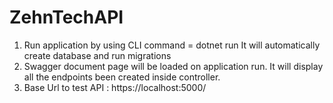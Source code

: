 # ZehnTechAPI

1. Run application by using CLI command = dotnet run
   It will automatically create database and run migrations 
2. Swagger document page will be loaded on application run. It will display all the endpoints been created inside controller.
3. Base Url to test API : https://localhost:5000/
